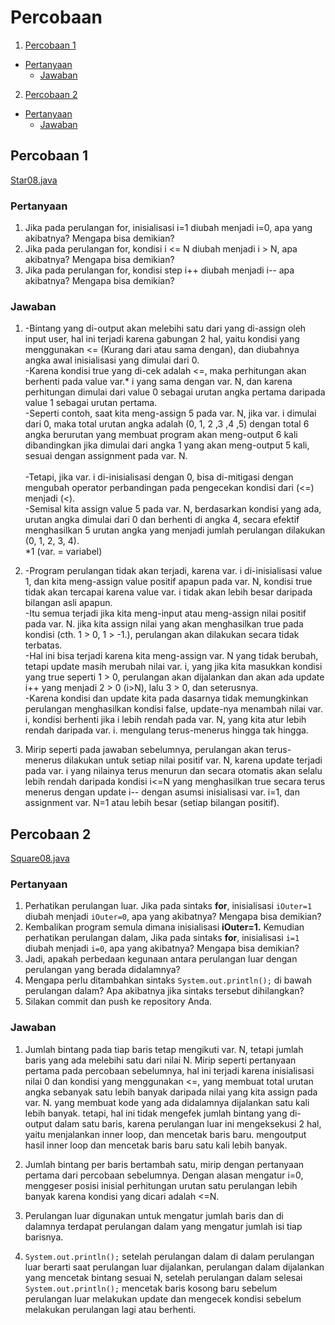 # Percobaan
1. [Percobaan 1](#percobaan-1)
- [Pertanyaan](#pertanyaan)
    * [Jawaban](#jawaban)
2. [Percobaan 2](#percobaan-2)
- [Pertanyaan](#pertanyaan-1)
    * [Jawaban](#jawaban-1)
    

## Percobaan 1
[Star08.java](/Star08.java)
### Pertanyaan
1. Jika  pada  perulangan  for,  inisialisasi  i=1  diubah  menjadi  i=0,  apa  yang  akibatnya? 
Mengapa bisa demikian? 
2. Jika pada perulangan for, kondisi i <= N diubah menjadi i > N, apa akibatnya? Mengapa 
bisa demikian?  
3. Jika pada perulangan for, kondisi step i++ diubah menjadi i-- apa akibatnya? Mengapa 
bisa demikian?

### Jawaban
1. -Bintang yang di-output akan melebihi satu dari yang di-assign oleh input user, hal ini terjadi karena gabungan 2 hal, yaitu kondisi yang menggunakan <= (Kurang dari atau sama dengan), dan diubahnya angka awal inisialisasi yang dimulai dari 0.\
-Karena kondisi true yang di-cek adalah <=, maka perhitungan akan berhenti pada value var.* i yang sama dengan var. N, dan karena perhitungan dimulai dari value 0 sebagai urutan angka pertama daripada value 1 sebagai urutan pertama.\
-Seperti contoh, saat kita meng-assign 5 pada var. N, jika var. i dimulai dari 0,  maka total urutan angka adalah (0, 1, 2 ,3 ,4 ,5) dengan total 6 angka berurutan yang membuat program akan meng-output 6 kali dibandingkan jika dimulai dari angka 1 yang akan meng-output 5 kali, sesuai dengan assignment pada var. N.\
\
-Tetapi, jika var. i di-inisialisasi dengan 0, bisa di-mitigasi dengan mengubah operator perbandingan pada pengecekan kondisi dari (<=) menjadi (<).\
-Semisal kita assign value 5 pada var. N, berdasarkan kondisi yang ada, urutan angka dimulai dari 0 dan berhenti di angka 4, secara efektif menghasilkan 5 urutan angka yang menjadi jumlah perulangan dilakukan (0, 1, 2, 3, 4).\
*1 (var. =  variabel)

2. -Program perulangan tidak akan terjadi, karena var. i di-inisialisasi value 1, dan kita meng-assign value positif apapun pada var. N, kondisi true tidak akan tercapai karena value var. i tidak akan lebih besar daripada bilangan asli apapun.\
-Itu semua terjadi jika kita meng-input atau meng-assign nilai positif pada var. N. jika kita assign nilai yang akan menghasilkan true pada kondisi (cth. 1 > 0, 1 > -1.), perulangan akan dilakukan secara tidak terbatas.\
-Hal ini bisa terjadi karena kita meng-assign var. N yang tidak berubah, tetapi update masih merubah nilai var. i,  yang jika kita masukkan kondisi yang true seperti 1 > 0, perulangan akan dijalankan dan akan ada update i++ yang menjadi 2 > 0 (i>N), lalu 3 > 0, dan seterusnya.\
-Karena kondisi dan update kita pada dasarnya tidak memungkinkan perulangan menghasilkan kondisi false, update-nya menambah nilai var. i, kondisi berhenti jika i lebih rendah pada var. N, yang kita atur lebih rendah daripada var. i. mengulang terus-menerus hingga tak hingga. 

3. Mirip seperti pada jawaban sebelumnya, perulangan akan terus-menerus dilakukan untuk setiap nilai positif var. N, karena update terjadi pada var. i yang nilainya terus menurun dan secara otomatis akan selalu lebih rendah daripada kondisi i<=N yang menghasilkan true secara terus menerus dengan update i-- dengan asumsi inisialisasi var. i=1, dan assignment var. N=1 atau lebih besar (setiap bilangan positif).

<!-- referring to the previous answer, it will loop for every positive number of var. N, becuase the update is for var. i. which, since it will get lower and lower, it will always fullfill the i<=N condition, assuming the initialization was i=1. (w.i.p answer) -->


## Percobaan 2
[Square08.java](/Square08.java)
### Pertanyaan
1. Perhatikan perulangan luar. Jika pada sintaks **for**, inisialisasi `iOuter=1` diubah menjadi `iOuter=0`, apa yang akibatnya? Mengapa bisa demikian?  
2. Kembalikan program semula dimana inisialisasi **iOuter=1.** Kemudian perhatikan perulangan dalam, Jika pada sintaks **for**, inisialisasi `i=1` diubah menjadi `i=0`, apa yang akibatnya? Mengapa bisa demikian?  
3. Jadi,  apakah  perbedaan  kegunaan  antara  perulangan  luar  dengan  perulangan  yang 
berada didalamnya?  
4. Mengapa perlu ditambahkan sintaks `System.out.println();` di bawah perulangan dalam? Apa akibatnya jika sintaks tersebut dihilangkan? 
5. Silakan commit dan push ke repository Anda.

### Jawaban
1. Jumlah bintang pada tiap baris tetap mengikuti var. N, tetapi jumlah baris yang ada melebihi satu dari nilai N. Mirip seperti pertanyaan pertama pada percobaan sebelumnya, hal ini terjadi karena inisialisasi nilai 0 dan kondisi yang menggunakan <=, yang membuat total urutan angka sebanyak satu lebih banyak daripada nilai yang kita assign pada var. N. yang membuat kode yang ada didalamnya dijalankan satu kali lebih banyak. tetapi, hal ini tidak mengefek jumlah bintang yang di-output dalam satu baris, karena perulangan luar ini mengeksekusi 2 hal, yaitu menjalankan inner loop, dan mencetak baris baru. mengoutput hasil inner loop dan mencetak baris baru satu kali lebih banyak.

2. Jumlah bintang per baris bertambah satu, mirip dengan pertanyaan pertama dari percobaan sebelumnya. Dengan alasan mengatur i=0, menggeser posisi inisial perhitungan urutan satu perulangan lebih banyak karena kondisi yang dicari adalah <=N.

3. Perulangan luar digunakan untuk mengatur jumlah baris dan di dalamnya terdapat perulangan dalam yang mengatur jumlah isi tiap barisnya.

4. `System.out.println();` setelah perulangan dalam di dalam perulangan luar berarti saat perulangan luar dijalankan, perulangan dalam dijalankan yang mencetak bintang sesuai N, setelah perulangan dalam selesai `System.out.println();` mencetak baris kosong baru sebelum perulangan luar melakukan update dan mengecek kondisi sebelum melakukan perulangan lagi atau berhenti.
